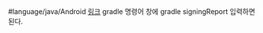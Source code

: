 #language/java/Android 
[링크](https://singo112ok.tistory.com/49)
gradle 명령어 창에
gradle signingReport
입력하면된다.
